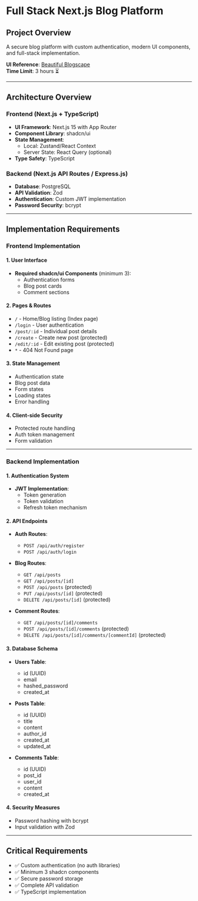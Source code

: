 # Full Stack Next.js Blog Platform

## Project Overview
A secure blog platform with custom authentication, modern UI components, and full-stack implementation.

**UI Reference**: [Beautiful Blogscape](https://beautiful-blogscape.vercel.app/)  
**Time Limit**: 3 hours ⏳

---

## Architecture Overview

### Frontend (Next.js + TypeScript)
- **UI Framework**: Next.js 15 with App Router
- **Component Library**: shadcn/ui
- **State Management**: 
  - Local: Zustand/React Context
  - Server State: React Query (optional)
- **Type Safety**: TypeScript

### Backend (Next.js API Routes / Express.js)
- **Database**: PostgreSQL
- **API Validation**: Zod
- **Authentication**: Custom JWT implementation
- **Password Security**: bcrypt

---

## Implementation Requirements

### Frontend Implementation

#### 1. User Interface
- **Required shadcn/ui Components** (minimum 3):
  - Authentication forms
  - Blog post cards
  - Comment sections
  
#### 2. Pages & Routes
- `/` - Home/Blog listing (Index page)
- `/login` - User authentication
- `/post/:id` - Individual post details
- `/create` - Create new post (protected)
- `/edit/:id` - Edit existing post (protected)
- `*` - 404 Not Found page

#### 3. State Management
- Authentication state
- Blog post data
- Form states
- Loading states
- Error handling

#### 4. Client-side Security
- Protected route handling
- Auth token management
- Form validation

---

### Backend Implementation

#### 1. Authentication System
- **JWT Implementation**:
  - Token generation
  - Token validation
  - Refresh token mechanism

  
#### 2. API Endpoints
- **Auth Routes**:
  - `POST /api/auth/register`
  - `POST /api/auth/login`
  
- **Blog Routes**:
  - `GET /api/posts`
  - `GET /api/posts/[id]`
  - `POST /api/posts` (protected)
  - `PUT /api/posts/[id]` (protected)
  - `DELETE /api/posts/[id]` (protected)
  
- **Comment Routes**:
  - `GET /api/posts/[id]/comments`
  - `POST /api/posts/[id]/comments` (protected)
  - `DELETE /api/posts/[id]/comments/[commentId]` (protected)

#### 3. Database Schema
- **Users Table**:
  - id (UUID)
  - email
  - hashed_password
  - created_at
  
- **Posts Table**:
  - id (UUID)
  - title
  - content
  - author_id
  - created_at
  - updated_at
  
- **Comments Table**:
  - id (UUID)
  - post_id
  - user_id
  - content
  - created_at

#### 4. Security Measures
- Password hashing with bcrypt
- Input validation with Zod

---

## Critical Requirements
- ✅ Custom authentication (no auth libraries)
- ✅ Minimum 3 shadcn components
- ✅ Secure password storage
- ✅ Complete API validation
- ✅ TypeScript implementation
